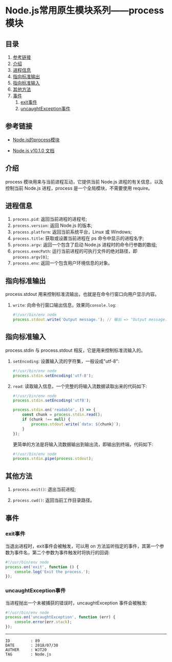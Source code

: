 
# Node.js常用原生模块系列——process模块 #

## 目录 ##

1. [参考链接](#href1)
2. [介绍](#href2)
3. [进程信息](#href3)
4. [指向标准输出](#href4)
5. [指向标准输入](#href5)
6. [其他方法](#href6)
7. [事件](#href7)
	1. [exit事件](#href7-1)
	2. [uncaughtException事件](#href7-2)

## <a name="href1">参考链接</a> ##

- [Node.js的process模块](http://www.css88.com/archives/4548)

- [Node.js v10.1.0 文档](http://nodejs.cn/api/process.html)

## <a name="href2">介绍</a> ##

process 模块用来与当前进程互动，它提供当前 Node.js 进程的有关信息，以及控制当前 Node.js 进程，process 是一个全局模块，不需要使用 require。

## <a name="href3">进程信息</a> ##

1. `process.pid`: 返回当前进程的进程号;
2. `process.version`: 返回 Node.js 的版本;
3. `process.platform`: 返回当前系统平台，Linux 或 Windows;
4. `process.title`: 获取或设置当前进程在 ps 命令中显示的进程名字;
5. `process.argv`: 返回一个包含了启动 Node.js 进程时的命令行参数的数组;
6. `process.execPath`: 运行当前进程的可执行文件的绝对路径，即`process.argv[0]`;
7. `process.env`: 返回一个包含用户环境信息的对象。

## <a name="href4">指向标准输出</a> ##

process.stdout 用来控制标准流输出，也就是在命令行窗口向用户显示内容。

1. `write`: 向命令行窗口输出信息，效果同`console.log`:  

    ```js
    #!/usr/bin/env node
    process.stdout.write('Output message.'); // 输出 => "Output message."
    ```

## <a name="href5">指向标准输入</a> ##

process.stdin 与 process.stdout 相反，它是用来控制标准流输入的。

1. `setEncoding`: 设置输入流的字符集，一般设成"utf-8":  

    ```js
    #!/usr/bin/env node
    process.stdin.setEncoding('utf-8');
    ```

2. `read`: 读取输入信息，一个完整的将输入流数据读取出来的代码如下:  

    ```js
    #!/usr/bin/env node
    process.stdin.setEncoding('utf8');

    process.stdin.on('readable', () => {
        const chunk = process.stdin.read();
        if (chunk !== null) {
            process.stdout.write(`data: ${chunk}`);
        }
    });
    ```

    更简单的方法是将输入流数据输出到输出流，即输出到终端，代码如下:

    ```js
    #!/usr/bin/env node
    process.stdin.pipe(process.stdout);
    ```

## <a name="href6">其他方法</a> ##

1. `process.exit()`: 退出当前进程;

2. `process.cwd()`: 返回当前工作目录路径。

## <a name="href7">事件</a> ##

### <a name="href7-1">exit事件</a> ###

当退出进程时，exit事件会被触发，可以用 on 方法监听指定的事件，其第一个参数为事件名，第二个参数为事件触发时将执行的回调:

```js
#!/usr/bin/env node
process.on('exit', function () {
    console.log('Exit the process.');
});
```

### <a name="href7-2">uncaughtException事件</a> ###

当进程抛出一个未被捕获的错误时，uncaughtException 事件会被触发:

```js
#!/usr/bin/env node
process.on('uncaughtException', function (err) {
	console.error(err.stack);
});
```

---

```
ID         : 89
DATE       : 2018/07/30
AUTHER     : WJT20
TAG        : Node.js
```
